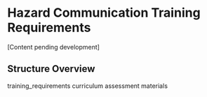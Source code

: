 # Hazard Communication Training Requirements

[Content pending development]

## Structure Overview
  training_requirements
    curriculum
    assessment
    materials
